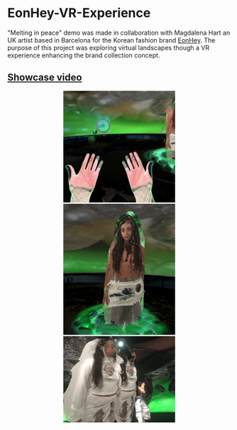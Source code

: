 # EonHey-VR-Experience

"Melting in peace" demo was made in collaboration with Magdalena Hart an UK artist based in Barcelona for the Korean fashion brand [EonHey](https://www.eonhey.com/). The purpose of this project was exploring virtual landscapes though a VR experience enhancing the brand collection concept.

## [Showcase video](https://www.youtube.com/embed/sJ4Azj-qR18)


<div align="center">
    <img width="50%" height="50%" src="ReadmeFiles/VR-Hands.png">
  <img width="50%" height="50%" src="ReadmeFiles/MAGO-model.png">
  <img width="50%" height="50%" src="ReadmeFiles/Three-Models.png">

 </div>

  

